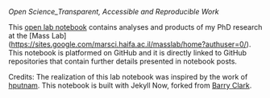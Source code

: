 *Open Science_Transparent, Accessible and Reproducible Work*

This [open lab notebook](https://fscucchia.github.io/FScucchia_Lab_Notebook-Mass_Lab/) contains analyses and products of my PhD research at the [Mass Lab] (https://sites.google.com/marsci.haifa.ac.il/masslab/home?authuser=0/).
This notebook is platformed on GitHub and it is directly linked to GitHub repositories that contain further details presented in notebook posts. 

Credits: The realization of this lab notebook was inspired by the work of [hputnam](https://github.com/hputnam/Putnam_Lab_Notebook). This notebook is built with Jekyll Now, forked from [Barry Clark](https://github.com/barryclark/jekyll-now). 
